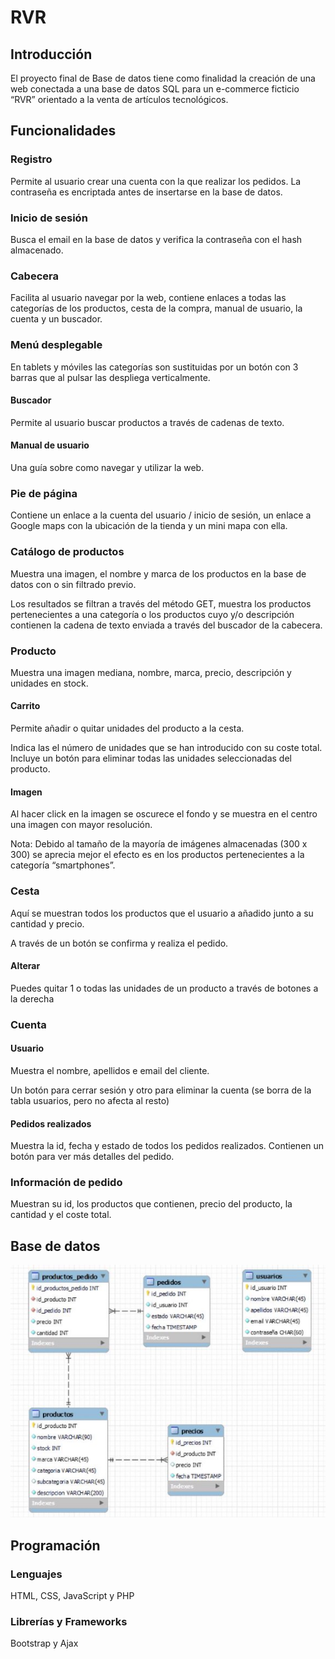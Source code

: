 # RVR
## Introducción

El proyecto final de Base de datos tiene como finalidad la creación de una web conectada a una base de datos SQL para un e-commerce ficticio “RVR” orientado a la venta de artículos tecnológicos. 

## Funcionalidades

### Registro

Permite al usuario crear una cuenta con la que realizar los pedidos. La contraseña es encriptada antes de insertarse en la base de datos. 

### Inicio de sesión

Busca el email en la base de datos y verifica la contraseña con el hash almacenado. 

### Cabecera

Facilita al usuario navegar por la web, contiene enlaces a todas las categorías de los productos, cesta de la compra, manual de usuario, la cuenta y un buscador. 

### Menú desplegable

En tablets y móviles las categorías son sustituidas por un botón con 3 barras que al pulsar las despliega verticalmente. 

#### Buscador

Permite al usuario buscar productos a través de cadenas de texto. 

#### Manual de usuario

Una guía sobre como navegar y utilizar la web. 

### Pie de página

Contiene un enlace a la cuenta del usuario / inicio de sesión, un enlace a Google maps con la ubicación de la tienda y un mini mapa con ella. 

### Catálogo de productos

Muestra una imagen, el nombre y marca de los productos en la base de datos con o sin filtrado previo. 

Los resultados se filtran a través del método GET, muestra los productos pertenecientes a una categoría o los productos cuyo y/o descripción contienen la cadena de texto enviada a través del buscador de la cabecera. 

### Producto 

Muestra una imagen mediana, nombre, marca, precio, descripción y unidades en stock. 

#### Carrito

Permite añadir o quitar unidades del producto a la cesta. 

Indica las el número de unidades que se han introducido con su coste total. Incluye un botón para eliminar todas las unidades seleccionadas del producto. 

#### Imagen

Al hacer click en la imagen se oscurece el fondo y se muestra en el centro una imagen con mayor resolución. 

Nota: Debido al tamaño de la mayoría de imágenes almacenadas (300 x 300) se aprecia mejor el efecto es en los productos pertenecientes a la categoría “smartphones”. 

### Cesta

Aquí se muestran todos los productos que el usuario a añadido junto a su cantidad y precio. 

A través de un botón se confirma y realiza el pedido. 

#### Alterar 

Puedes quitar 1 o todas las unidades de un producto a través de botones a la derecha 

### Cuenta 

#### Usuario

Muestra el nombre, apellidos e email del cliente. 

Un botón para cerrar sesión y otro para eliminar la cuenta (se borra de la tabla usuarios, pero no afecta al resto) 

#### Pedidos realizados

Muestra la id, fecha y estado de todos los pedidos realizados. Contienen un botón para ver más detalles del pedido. 

### Información de pedido 

Muestran su id, los productos que contienen, precio del producto, la cantidad y el coste total.  

## Base de datos

![](img/readme/Bd.jpeg)

## Programación

### Lenguajes

HTML, CSS, JavaScript y PHP 

### Librerías y Frameworks

Bootstrap y Ajax

